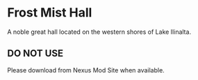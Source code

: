 # Frost Mist Hall
A noble great hall located on the western shores of Lake Ilinalta.
## DO NOT USE
Please download from Nexus Mod Site when available.
